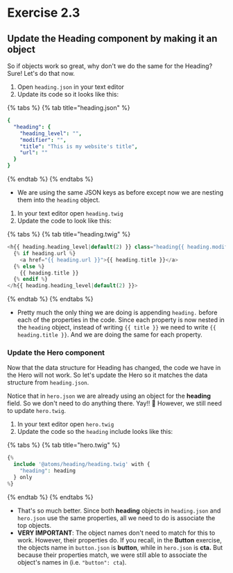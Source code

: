# Exercise 2.3

## Update the Heading component by making it an object

So if objects work so great, why don't we do the same for the Heading?  Sure!  Let's do that now.

1. Open `heading.json` in your text editor
2. Update its code so it looks like this:

{% tabs %}
{% tab title="heading.json" %}
```yaml
{
  "heading": {
    "heading_level": "",
    "modifier": "",
    "title": "This is my website's title",
    "url": ""
  }
}
```
{% endtab %}
{% endtabs %}

* We are using the same JSON keys as before except now we are nesting them into the `heading` object.

1. In your text editor open `heading.twig`
2. Update the code to look like this:

{% tabs %}
{% tab title="heading.twig" %}
```php
<h{{ heading.heading_level|default(2) }} class="heading{{ heading.modifier ? ' ' ~ heading.modifier }}">
  {% if heading.url %}
    <a href="{{ heading.url }}">{{ heading.title }}</a>
  {% else %}
    {{ heading.title }}
  {% endif %}
</h{{ heading.heading_level|default(2) }}>
```
{% endtab %}
{% endtabs %}

* Pretty much the only thing we are doing is appending `heading.` before each of the properties in the code.  Since each property is now nested in the `heading` object, instead of writing `{{ title }}` we need to write `{{ heading.title }}`.  And we are doing the same for each property.

### Update the Hero component

Now that the data structure for Heading has changed, the code we have in the Hero will not work.  So let's update the Hero so it matches the data structure from `heading.json`.

Notice that in `hero.json` we are already using an object for the **heading** field.  So we don't need to do anything there. Yay!! 🙌 However, we still need to update `hero.twig`.

1. In your text editor open `hero.twig`
2. Update the code so the `heading` include looks like this:

{% tabs %}
{% tab title="hero.twig" %}
```php
{%
  include '@atoms/heading/heading.twig' with {
    "heading": heading
  } only
%}
```
{% endtab %}
{% endtabs %}

* That's so much better.  Since both **heading** objects in `heading.json` and `hero.json` use the same properties, all we need to do is associate the top objects.  
* **VERY IMPORTANT**:  The object names don't need to match for this to work.  However, their properties do.  If you recall, in the **Button** exercise, the objects name in `button.json` is **button**, while in `hero.json` is **cta.** But because their properties match, we were still able to associate the object's names in \(i.e. `"button": cta`\).

